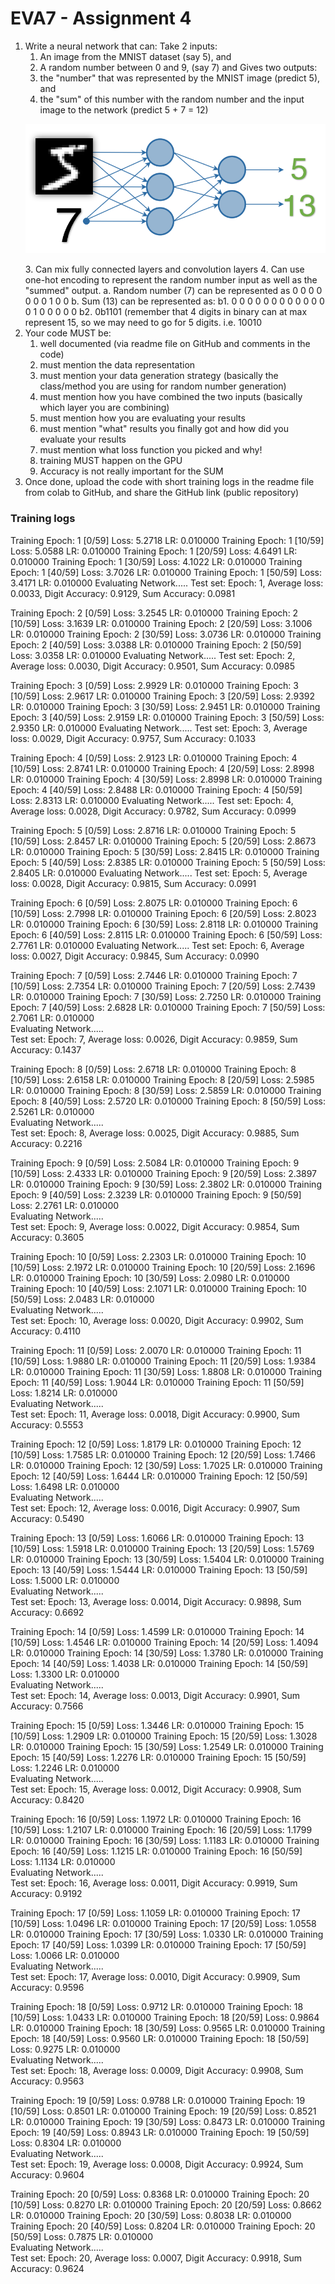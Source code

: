 # EVA7 - Assignment 4 #
1. Write a neural network that can:
	Take 2 inputs:
	1. An image from the MNIST dataset (say 5), and
	2. A random number between 0 and 9, (say 7)
	and Gives two outputs:
	1. the "number" that was represented by the MNIST image (predict 5), and
	2. the "sum" of this number with the random number and the input image to the network (predict 5 + 7 = 12)
	<p align ="center">
	  <img  src="resource/assign4.png">			  
	</p>
	3. Can mix fully connected layers and convolution layers
	4. Can use one-hot encoding to represent the random number input as well as the "summed" output.
		a. Random number (7) can be represented as 0 0 0 0 0 0 0 1 0 0
		b. Sum (13) can be represented as:
			b1. 0 0 0 0 0 0 0 0 0 0 0 0 0 1 0 0 0 0 0
			b2. 0b1101 (remember that 4 digits in binary can at max represent 15, so we may need to go for 5 digits. i.e. 10010
2. Your code MUST be:
	1. well documented (via readme file on GitHub and comments in the code)
	2. must mention the data representation
	3. must mention your data generation strategy (basically the class/method you are using for random number generation)
	4. must mention how you have combined the two inputs (basically which layer you are combining)
	5. must mention how you are evaluating your results 
	6. must mention "what" results you finally got and how did you evaluate your results
	7. must mention what loss function you picked and why!
	8. training MUST happen on the GPU
	9. Accuracy is not really important for the SUM
3. Once done, upload the code with short training logs in the readme file from colab to GitHub, and share the GitHub link (public repository)

### Training logs ###
Training Epoch: 1 [0/59]	Loss: 5.2718	LR: 0.010000
Training Epoch: 1 [10/59]	Loss: 5.0588	LR: 0.010000
Training Epoch: 1 [20/59]	Loss: 4.6491	LR: 0.010000
Training Epoch: 1 [30/59]	Loss: 4.1022	LR: 0.010000
Training Epoch: 1 [40/59]	Loss: 3.7026	LR: 0.010000
Training Epoch: 1 [50/59]	Loss: 3.4171	LR: 0.010000
Evaluating Network.....
Test set: Epoch: 1, Average loss: 0.0033, Digit Accuracy: 0.9129, Sum Accuracy: 0.0981

Training Epoch: 2 [0/59]	Loss: 3.2545	LR: 0.010000
Training Epoch: 2 [10/59]	Loss: 3.1639	LR: 0.010000
Training Epoch: 2 [20/59]	Loss: 3.1006	LR: 0.010000
Training Epoch: 2 [30/59]	Loss: 3.0736	LR: 0.010000
Training Epoch: 2 [40/59]	Loss: 3.0388	LR: 0.010000
Training Epoch: 2 [50/59]	Loss: 3.0358	LR: 0.010000
Evaluating Network.....
Test set: Epoch: 2, Average loss: 0.0030, Digit Accuracy: 0.9501, Sum Accuracy: 0.0985

Training Epoch: 3 [0/59]	Loss: 2.9929	LR: 0.010000
Training Epoch: 3 [10/59]	Loss: 2.9617	LR: 0.010000
Training Epoch: 3 [20/59]	Loss: 2.9392	LR: 0.010000
Training Epoch: 3 [30/59]	Loss: 2.9451	LR: 0.010000
Training Epoch: 3 [40/59]	Loss: 2.9159	LR: 0.010000
Training Epoch: 3 [50/59]	Loss: 2.9350	LR: 0.010000
Evaluating Network.....
Test set: Epoch: 3, Average loss: 0.0029, Digit Accuracy: 0.9757, Sum Accuracy: 0.1033

Training Epoch: 4 [0/59]	Loss: 2.9123	LR: 0.010000
Training Epoch: 4 [10/59]	Loss: 2.8741	LR: 0.010000
Training Epoch: 4 [20/59]	Loss: 2.8998	LR: 0.010000
Training Epoch: 4 [30/59]	Loss: 2.8998	LR: 0.010000
Training Epoch: 4 [40/59]	Loss: 2.8488	LR: 0.010000
Training Epoch: 4 [50/59]	Loss: 2.8313	LR: 0.010000
Evaluating Network.....
Test set: Epoch: 4, Average loss: 0.0028, Digit Accuracy: 0.9782, Sum Accuracy: 0.0999

Training Epoch: 5 [0/59]	Loss: 2.8716	LR: 0.010000
Training Epoch: 5 [10/59]	Loss: 2.8457	LR: 0.010000
Training Epoch: 5 [20/59]	Loss: 2.8673	LR: 0.010000
Training Epoch: 5 [30/59]	Loss: 2.8415	LR: 0.010000
Training Epoch: 5 [40/59]	Loss: 2.8385	LR: 0.010000
Training Epoch: 5 [50/59]	Loss: 2.8405	LR: 0.010000
Evaluating Network.....
Test set: Epoch: 5, Average loss: 0.0028, Digit Accuracy: 0.9815, Sum Accuracy: 0.0991

Training Epoch: 6 [0/59]	Loss: 2.8075	LR: 0.010000
Training Epoch: 6 [10/59]	Loss: 2.7998	LR: 0.010000
Training Epoch: 6 [20/59]	Loss: 2.8023	LR: 0.010000
Training Epoch: 6 [30/59]	Loss: 2.8118	LR: 0.010000
Training Epoch: 6 [40/59]	Loss: 2.8115	LR: 0.010000
Training Epoch: 6 [50/59]	Loss: 2.7761	LR: 0.010000
Evaluating Network.....
Test set: Epoch: 6, Average loss: 0.0027, Digit Accuracy: 0.9845, Sum Accuracy: 0.0990

Training Epoch: 7 [0/59]	Loss: 2.7446	LR: 0.010000
Training Epoch: 7 [10/59]	Loss: 2.7354	LR: 0.010000
Training Epoch: 7 [20/59]	Loss: 2.7439	LR: 0.010000
Training Epoch: 7 [30/59]	Loss: 2.7250	LR: 0.010000
Training Epoch: 7 [40/59]	Loss: 2.6828	LR: 0.010000
Training Epoch: 7 [50/59]	Loss: 2.7061	LR: 0.010000
<br/>Evaluating Network.....
<br/>Test set: Epoch: 7, Average loss: 0.0026, Digit Accuracy: 0.9859, Sum Accuracy: 0.1437

Training Epoch: 8 [0/59]	Loss: 2.6718	LR: 0.010000
Training Epoch: 8 [10/59]	Loss: 2.6158	LR: 0.010000
Training Epoch: 8 [20/59]	Loss: 2.5985	LR: 0.010000
Training Epoch: 8 [30/59]	Loss: 2.5859	LR: 0.010000
Training Epoch: 8 [40/59]	Loss: 2.5720	LR: 0.010000
Training Epoch: 8 [50/59]	Loss: 2.5261	LR: 0.010000
<br/>Evaluating Network.....
<br/>Test set: Epoch: 8, Average loss: 0.0025, Digit Accuracy: 0.9885, Sum Accuracy: 0.2216

Training Epoch: 9 [0/59]	Loss: 2.5084	LR: 0.010000
Training Epoch: 9 [10/59]	Loss: 2.4333	LR: 0.010000
Training Epoch: 9 [20/59]	Loss: 2.3897	LR: 0.010000
Training Epoch: 9 [30/59]	Loss: 2.3802	LR: 0.010000
Training Epoch: 9 [40/59]	Loss: 2.3239	LR: 0.010000
Training Epoch: 9 [50/59]	Loss: 2.2761	LR: 0.010000
<br/>Evaluating Network.....
<br/>Test set: Epoch: 9, Average loss: 0.0022, Digit Accuracy: 0.9854, Sum Accuracy: 0.3605

Training Epoch: 10 [0/59]	Loss: 2.2303	LR: 0.010000
Training Epoch: 10 [10/59]	Loss: 2.1972	LR: 0.010000
Training Epoch: 10 [20/59]	Loss: 2.1696	LR: 0.010000
Training Epoch: 10 [30/59]	Loss: 2.0980	LR: 0.010000
Training Epoch: 10 [40/59]	Loss: 2.1071	LR: 0.010000
Training Epoch: 10 [50/59]	Loss: 2.0483	LR: 0.010000
<br/>Evaluating Network.....
<br/>Test set: Epoch: 10, Average loss: 0.0020, Digit Accuracy: 0.9902, Sum Accuracy: 0.4110

Training Epoch: 11 [0/59]	Loss: 2.0070	LR: 0.010000
Training Epoch: 11 [10/59]	Loss: 1.9880	LR: 0.010000
Training Epoch: 11 [20/59]	Loss: 1.9384	LR: 0.010000
Training Epoch: 11 [30/59]	Loss: 1.8808	LR: 0.010000
Training Epoch: 11 [40/59]	Loss: 1.9044	LR: 0.010000
Training Epoch: 11 [50/59]	Loss: 1.8214	LR: 0.010000
<br/>Evaluating Network.....
<br/>Test set: Epoch: 11, Average loss: 0.0018, Digit Accuracy: 0.9900, Sum Accuracy: 0.5553

Training Epoch: 12 [0/59]	Loss: 1.8179	LR: 0.010000
Training Epoch: 12 [10/59]	Loss: 1.7585	LR: 0.010000
Training Epoch: 12 [20/59]	Loss: 1.7466	LR: 0.010000
Training Epoch: 12 [30/59]	Loss: 1.7025	LR: 0.010000
Training Epoch: 12 [40/59]	Loss: 1.6444	LR: 0.010000
Training Epoch: 12 [50/59]	Loss: 1.6498	LR: 0.010000
<br/>Evaluating Network.....
<br/>Test set: Epoch: 12, Average loss: 0.0016, Digit Accuracy: 0.9907, Sum Accuracy: 0.5490

Training Epoch: 13 [0/59]	Loss: 1.6066	LR: 0.010000
Training Epoch: 13 [10/59]	Loss: 1.5918	LR: 0.010000
Training Epoch: 13 [20/59]	Loss: 1.5769	LR: 0.010000
Training Epoch: 13 [30/59]	Loss: 1.5404	LR: 0.010000
Training Epoch: 13 [40/59]	Loss: 1.5444	LR: 0.010000
Training Epoch: 13 [50/59]	Loss: 1.5000	LR: 0.010000
<br/>Evaluating Network.....
<br/>Test set: Epoch: 13, Average loss: 0.0014, Digit Accuracy: 0.9898, Sum Accuracy: 0.6692

Training Epoch: 14 [0/59]	Loss: 1.4599	LR: 0.010000
Training Epoch: 14 [10/59]	Loss: 1.4546	LR: 0.010000
Training Epoch: 14 [20/59]	Loss: 1.4094	LR: 0.010000
Training Epoch: 14 [30/59]	Loss: 1.3780	LR: 0.010000
Training Epoch: 14 [40/59]	Loss: 1.4038	LR: 0.010000
Training Epoch: 14 [50/59]	Loss: 1.3300	LR: 0.010000
<br/>Evaluating Network.....
<br/>Test set: Epoch: 14, Average loss: 0.0013, Digit Accuracy: 0.9901, Sum Accuracy: 0.7566

Training Epoch: 15 [0/59]	Loss: 1.3446	LR: 0.010000
Training Epoch: 15 [10/59]	Loss: 1.2909	LR: 0.010000
Training Epoch: 15 [20/59]	Loss: 1.3028	LR: 0.010000
Training Epoch: 15 [30/59]	Loss: 1.2549	LR: 0.010000
Training Epoch: 15 [40/59]	Loss: 1.2276	LR: 0.010000
Training Epoch: 15 [50/59]	Loss: 1.2246	LR: 0.010000
<br/>Evaluating Network.....
<br/>Test set: Epoch: 15, Average loss: 0.0012, Digit Accuracy: 0.9908, Sum Accuracy: 0.8420

Training Epoch: 16 [0/59]	Loss: 1.1972	LR: 0.010000
Training Epoch: 16 [10/59]	Loss: 1.2107	LR: 0.010000
Training Epoch: 16 [20/59]	Loss: 1.1799	LR: 0.010000
Training Epoch: 16 [30/59]	Loss: 1.1183	LR: 0.010000
Training Epoch: 16 [40/59]	Loss: 1.1215	LR: 0.010000
Training Epoch: 16 [50/59]	Loss: 1.1134	LR: 0.010000
<br/>Evaluating Network.....
<br/>Test set: Epoch: 16, Average loss: 0.0011, Digit Accuracy: 0.9919, Sum Accuracy: 0.9192

Training Epoch: 17 [0/59]	Loss: 1.1059	LR: 0.010000
Training Epoch: 17 [10/59]	Loss: 1.0496	LR: 0.010000
Training Epoch: 17 [20/59]	Loss: 1.0558	LR: 0.010000
Training Epoch: 17 [30/59]	Loss: 1.0330	LR: 0.010000
Training Epoch: 17 [40/59]	Loss: 1.0399	LR: 0.010000
Training Epoch: 17 [50/59]	Loss: 1.0066	LR: 0.010000
<br/>Evaluating Network.....
<br/>Test set: Epoch: 17, Average loss: 0.0010, Digit Accuracy: 0.9909, Sum Accuracy: 0.9596

Training Epoch: 18 [0/59]	Loss: 0.9712	LR: 0.010000
Training Epoch: 18 [10/59]	Loss: 1.0433	LR: 0.010000
Training Epoch: 18 [20/59]	Loss: 0.9864	LR: 0.010000
Training Epoch: 18 [30/59]	Loss: 0.9565	LR: 0.010000
Training Epoch: 18 [40/59]	Loss: 0.9560	LR: 0.010000
Training Epoch: 18 [50/59]	Loss: 0.9275	LR: 0.010000
<br/>Evaluating Network.....
<br/>Test set: Epoch: 18, Average loss: 0.0009, Digit Accuracy: 0.9908, Sum Accuracy: 0.9563

Training Epoch: 19 [0/59]	Loss: 0.9788	LR: 0.010000
Training Epoch: 19 [10/59]	Loss: 0.8501	LR: 0.010000
Training Epoch: 19 [20/59]	Loss: 0.8521	LR: 0.010000
Training Epoch: 19 [30/59]	Loss: 0.8473	LR: 0.010000
Training Epoch: 19 [40/59]	Loss: 0.8943	LR: 0.010000
Training Epoch: 19 [50/59]	Loss: 0.8304	LR: 0.010000
<br/>Evaluating Network.....
<br/>Test set: Epoch: 19, Average loss: 0.0008, Digit Accuracy: 0.9924, Sum Accuracy: 0.9604

Training Epoch: 20 [0/59]	Loss: 0.8368	LR: 0.010000
Training Epoch: 20 [10/59]	Loss: 0.8270	LR: 0.010000
Training Epoch: 20 [20/59]	Loss: 0.8662	LR: 0.010000
Training Epoch: 20 [30/59]	Loss: 0.8038	LR: 0.010000
Training Epoch: 20 [40/59]	Loss: 0.8204	LR: 0.010000
Training Epoch: 20 [50/59]	Loss: 0.7875	LR: 0.010000
<br/>Evaluating Network.....
<br/>Test set: Epoch: 20, Average loss: 0.0007, Digit Accuracy: 0.9918, Sum Accuracy: 0.9624


